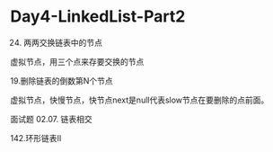 # Day4-LinkedList-Part2
24. 两两交换链表中的节点

虚拟节点，用三个点来存要交换的节点

19.删除链表的倒数第N个节点 

虚拟节点，快慢节点，快节点next是null代表slow节点在要删除的点前面。

面试题 02.07. 链表相交 


142.环形链表II 
